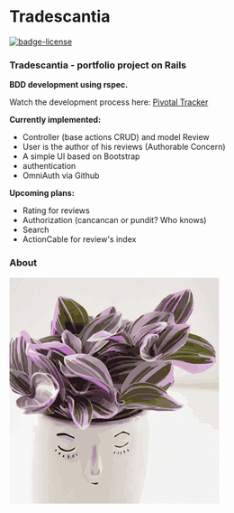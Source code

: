 # Tradescantia
[![badge-license][badge-license]][license]

### Tradescantia - portfolio project on Rails

**BDD development using rspec.**

Watch the development process here: [Pivotal Tracker][tracker]

**Currently implemented:**
- 	Controller (base actions CRUD) and model Review
- 	User is the author of his reviews (Authorable Concern)
- 	A simple UI based on Bootstrap
- 	authentication
- 	OmniAuth via Github

**Upcoming plans:**
- 	Rating for reviews
- 	Authorization (cancancan or pundit? Who knows)
- 	Search
- 	ActionCable for review's index

### About

![tradescantia](docs/readme-tradescantia-pink-hill.gif "Tradescantia Pink Hill")

[license]: https://github.com/ChildrenofkoRn/tradescantia/blob/main/LICENSE "MIT"
[badge-license]: https://img.shields.io/github/license/ChildrenofkoRn/tradescantia?color=23239393 "license"
[tracker]: https://www.pivotaltracker.com/n/projects/2631941
